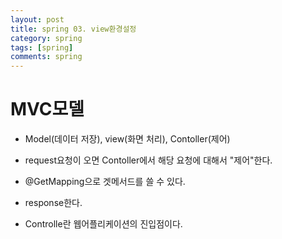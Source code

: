 ```yaml
---
layout: post
title: spring 03. view환경설정
category: spring
tags: [spring]
comments: spring
---
```


# MVC모델

- Model(데이터 저장), view(화면 처리), Contoller(제어)

- request요청이 오면 Contoller에서 해당 요청에 대해서 "제어"한다.

- @GetMapping으로 겟메서드를 쓸 수 있다.

- response한다.

- Controlle란 웹어플리케이션의 진입점이다.